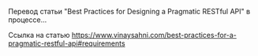 Перевод статьи "Best Practices for Designing a Pragmatic RESTful API" в процессе...

Ссылка на статью https://www.vinaysahni.com/best-practices-for-a-pragmatic-restful-api#requirements